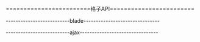 ========================格子API========================

--------------------------blade-------------------------------




--------------------------ajax--------------------------------